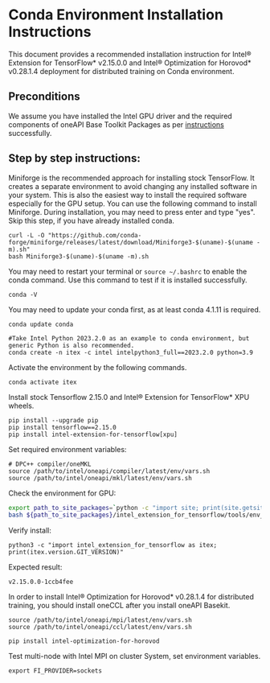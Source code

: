 # Conda Environment Installation Instructions

This document provides a recommended installation instruction for Intel® Extension for TensorFlow* v2.15.0.0 and Intel® Optimization for Horovod* v0.28.1.4 deployment for distributed training on Conda environment.

## Preconditions
We assume you have installed the Intel GPU driver and the required components of oneAPI Base Toolkit Packages as per [instructions](../install_for_xpu.md#install_oneapi_base_toolkit_packages) successfully.


## Step by step instructions:

Miniforge is the recommended approach for installing stock TensorFlow. It creates a separate environment to avoid changing any installed software in your system. This is also the easiest way to install the required software especially for the GPU setup.
You can use the following command to install Miniforge. During installation, you may need to press enter and type "yes". Skip this step, if you have already installed conda.

```
curl -L -O "https://github.com/conda-forge/miniforge/releases/latest/download/Miniforge3-$(uname)-$(uname -m).sh"
bash Miniforge3-$(uname)-$(uname -m).sh
```

You may need to restart your terminal or `source ~/.bashrc` to enable the conda command. Use this command to test if it is installed successfully.
```
conda -V
```
You may need to update your conda first, as at least conda 4.1.11 is required.
```
conda update conda

#Take Intel Python 2023.2.0 as an example to conda environment, but generic Python is also recommended.
conda create -n itex -c intel intelpython3_full==2023.2.0 python=3.9
```

Activate the environment by the following commands.
```
conda activate itex
```
Install stock Tensorflow 2.15.0 and Intel® Extension for TensorFlow* XPU wheels.
```
pip install --upgrade pip
pip install tensorflow==2.15.0
pip install intel-extension-for-tensorflow[xpu]
```

Set required environment variables:

```
# DPC++ compiler/oneMKL
source /path/to/intel/oneapi/compiler/latest/env/vars.sh
source /path/to/intel/oneapi/mkl/latest/env/vars.sh
```

Check the environment for GPU:
```bash
export path_to_site_packages=`python -c "import site; print(site.getsitepackages()[0])"`
bash ${path_to_site_packages}/intel_extension_for_tensorflow/tools/env_check.sh
```
Verify install:
```
python3 -c "import intel_extension_for_tensorflow as itex; print(itex.version.GIT_VERSION)"
```
Expected result:
```
v2.15.0.0-1ccb4fee
```

In order to install Intel® Optimization for Horovod* v0.28.1.4 for distributed training, you should install oneCCL after you install oneAPI Basekit.

```
source /path/to/intel/oneapi/mpi/latest/env/vars.sh
source /path/to/intel/oneapi/ccl/latest/env/vars.sh

pip install intel-optimization-for-horovod
```

Test multi-node with Intel MPI on cluster System, set environment variables.
```
export FI_PROVIDER=sockets
```
